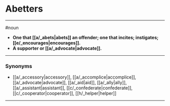 # Abetters
---
#noun
- **One that [[a/_abets|abets]] an offender; one that incites; instigates; [[e/_encourages|encourages]].**
- **A supporter or [[a/_advocate|advocate]].**
---
### Synonyms
- [[a/_accessory|accessory]], [[a/_accomplice|accomplice]], [[a/_advocate|advocate]], [[a/_aid|aid]], [[a/_ally|ally]], [[a/_assistant|assistant]], [[c/_confederate|confederate]], [[c/_cooperator|cooperator]], [[h/_helper|helper]]
---

